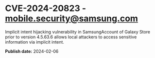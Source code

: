 # CVE-2024-20823 - mobile.security@samsung.com

Implicit intent hijacking vulnerability in SamsungAccount of Galaxy Store prior to version 4.5.63.6 allows local attackers to access sensitive information via implicit intent.

**Publish date:** 2024-02-06
